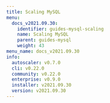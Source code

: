 ```yaml
---
title: Scaling MySQL
menu:
  docs_v2021.09.30:
    identifier: guides-mysql-scaling
    name: Scaling MySQL
    parent: guides-mysql
    weight: 43
menu_name: docs_v2021.09.30
info:
  autoscaler: v0.7.0
  cli: v0.22.0
  community: v0.22.0
  enterprise: v0.9.0
  installer: v2021.09.30
  version: v2021.09.30
---
```


